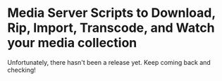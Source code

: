 # Media Server Scripts to Download, Rip, Import, Transcode, and Watch your media collection

Unfortunately, there hasn't been a release yet. Keep coming back and checking! 